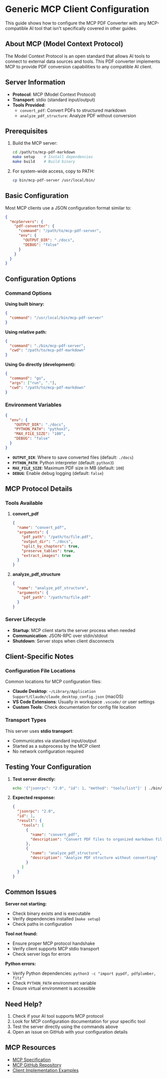 # Generic MCP Client Configuration

This guide shows how to configure the MCP PDF Converter with any MCP-compatible AI tool that isn't specifically covered in other guides.

## About MCP (Model Context Protocol)

The Model Context Protocol is an open standard that allows AI tools to connect to external data sources and tools. This PDF converter implements MCP to provide PDF conversion capabilities to any compatible AI client.

## Server Information

- **Protocol**: MCP (Model Context Protocol)
- **Transport**: stdio (standard input/output)
- **Tools Provided**:
  - `convert_pdf`: Convert PDFs to structured markdown
  - `analyze_pdf_structure`: Analyze PDF without conversion

## Prerequisites

1. Build the MCP server:
   ```bash
   cd /path/to/mcp-pdf-markdown
   make setup    # Install dependencies
   make build    # Build binary
   ```

2. For system-wide access, copy to PATH:
   ```bash
   cp bin/mcp-pdf-server /usr/local/bin/
   ```

## Basic Configuration

Most MCP clients use a JSON configuration format similar to:

```json
{
  "mcpServers": {
    "pdf-converter": {
      "command": "/path/to/mcp-pdf-server",
      "env": {
        "OUTPUT_DIR": "./docs",
        "DEBUG": "false"
      }
    }
  }
}
```

## Configuration Options

### Command Options

**Using built binary:**
```json
{
  "command": "/usr/local/bin/mcp-pdf-server"
}
```

**Using relative path:**
```json
{
  "command": "./bin/mcp-pdf-server",
  "cwd": "/path/to/mcp-pdf-markdown"
}
```

**Using Go directly (development):**
```json
{
  "command": "go",
  "args": ["run", "."],
  "cwd": "/path/to/mcp-pdf-markdown"
}
```

### Environment Variables

```json
{
  "env": {
    "OUTPUT_DIR": "./docs",
    "PYTHON_PATH": "python3", 
    "MAX_FILE_SIZE": "100",
    "DEBUG": "false"
  }
}
```

- **`OUTPUT_DIR`**: Where to save converted files (default: `./docs`)
- **`PYTHON_PATH`**: Python interpreter (default: `python3`)
- **`MAX_FILE_SIZE`**: Maximum PDF size in MB (default: `100`)
- **`DEBUG`**: Enable debug logging (default: `false`)

## MCP Protocol Details

### Tools Available

1. **convert_pdf**
   ```json
   {
     "name": "convert_pdf",
     "arguments": {
       "pdf_path": "/path/to/file.pdf",
       "output_dir": "./docs",
       "split_by_chapters": true,
       "preserve_tables": true,
       "extract_images": true
     }
   }
   ```

2. **analyze_pdf_structure**
   ```json
   {
     "name": "analyze_pdf_structure", 
     "arguments": {
       "pdf_path": "/path/to/file.pdf"
     }
   }
   ```

### Server Lifecycle

- **Startup**: MCP client starts the server process when needed
- **Communication**: JSON-RPC over stdin/stdout
- **Shutdown**: Server stops when client disconnects

## Client-Specific Notes

### Configuration File Locations

Common locations for MCP configuration files:

- **Claude Desktop**: `~/Library/Application Support/Claude/claude_desktop_config.json` (macOS)
- **VS Code Extensions**: Usually in workspace `.vscode/` or user settings
- **Custom Tools**: Check documentation for config file location

### Transport Types

This server uses **stdio transport**:
- Communicates via standard input/output
- Started as a subprocess by the MCP client
- No network configuration required

## Testing Your Configuration

1. **Test server directly:**
   ```bash
   echo '{"jsonrpc": "2.0", "id": 1, "method": "tools/list"}' | ./bin/mcp-pdf-server
   ```

2. **Expected response:**
   ```json
   {
     "jsonrpc": "2.0",
     "id": 1,
     "result": {
       "tools": [
         {
           "name": "convert_pdf",
           "description": "Convert PDF files to organized markdown files"
         },
         {
           "name": "analyze_pdf_structure", 
           "description": "Analyze PDF structure without converting"
         }
       ]
     }
   }
   ```

## Common Issues

**Server not starting:**
- Check binary exists and is executable
- Verify dependencies installed (`make setup`)
- Check paths in configuration

**Tool not found:**
- Ensure proper MCP protocol handshake
- Verify client supports MCP stdio transport
- Check server logs for errors

**Python errors:**
- Verify Python dependencies: `python3 -c "import pypdf, pdfplumber, fitz"`
- Check `PYTHON_PATH` environment variable
- Ensure virtual environment is accessible

## Need Help?

1. Check if your AI tool supports MCP protocol
2. Look for MCP configuration documentation for your specific tool
3. Test the server directly using the commands above
4. Open an issue on GitHub with your configuration details

## MCP Resources

- [MCP Specification](https://spec.modelcontextprotocol.io/)
- [MCP GitHub Repository](https://github.com/modelcontextprotocol)
- [Client Implementation Examples](https://github.com/modelcontextprotocol/servers)